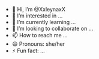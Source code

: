 - 👋 Hi, I’m @XxleynaxX
- 👀 I’m interested in ...
- 🌱 I’m currently learning ...
- 💞️ I’m looking to collaborate on ...
- 📫 How to reach me ...
- 😄 Pronouns: she/her
- ⚡ Fun fact: ...

<!---
XxleynaxX/XxleynaxX is a ✨ special ✨ repository because its `README.md` (this file) appears on your GitHub profile.
You can click the Preview link to take a look at your changes.
--->
